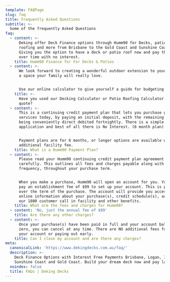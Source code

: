 ```yaml
---
template: FAQPage
slug: faq
title: Frequently Asked Questions
subtitle: >-
  Some of the frequently Asked Questions
faq:
  - content: >-
      Deking offer Deck Finance options through Humm90 for Decks, patios, patio
      roofing and more from Brisbane to the Gold Coast and Sunshine Coast.
      Giving you the option to have a deck or patio roof now and pay this off
      over time with no interest.
    title: Humm90 Finance for For Decks & Patios
  - content: >-
      We look forward to creating a wonderful outdoor extension to your home and
      a space your family will really love.


      Use our online calculator to give yourself a guide for budgeting purposes.
    title: >-
      Have you used our Decking Calculator or Patio Roofing Calculator to get a
      quote?
  - content: >-
      This is a continuing credit payment plan that lets you purchase goods or
      services today, by paying an initial deposit, with the remaining balance
      being conveniently direct debited fortnightly. There is a simple
      application and best of all there is No Interest. (6 month plan)


      Payment plans are for 6 months, or longer options are available with an
      additional facility fee.
    title: What is a Humm90 Payment Plan?
  - content: >-
      Please read your Humm90 continuing credit payment plan agreement
      carefully. This outlines all fees and charges payable along with their
      frequency, throughout your purchase term.


      When you make a purchase, Humm90 will open an account for you. You will
      pay an establishment fee of $99 to set up your account. This is payable
      over the term of the purchase. The account will provide you access to
      online information about your purchase(s), credit schedule(s), access to
      our 1800 customer call in facility and other benefits.
    title: What are the fees and charges for Humm90?
  - content: 'No, just the annual fee of $99'
    title: Are there any other charges?
  - content: >-
      Once your purchase(s) have been paid in full and your account balance is
      zero, you can cancel at any time. There are NO additional fees for closing
      your account or paying out early.
    title: Can I close my account and are there any charges?
meta:
  canonicalLink: 'https://www.dekingdecks.com.au/faq/'
  description: >-
    Deck Finance Options with Interest Free Payments Brisbane, Logan, Ipswich,
    Sunshine Coast and Gold Coast. Build your dream deck now and pay later.
  noindex: false
  title: FAQs | Deking Decks
---
```


